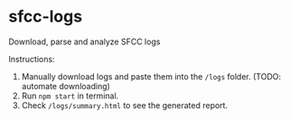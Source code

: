 # sfcc-logs
Download, parse and analyze SFCC logs

Instructions:
1. Manually download logs and paste them into the `/logs` folder. (TODO: automate downloading)
2. Run `npm start` in terminal.
3. Check `/logs/summary.html` to see the generated report.